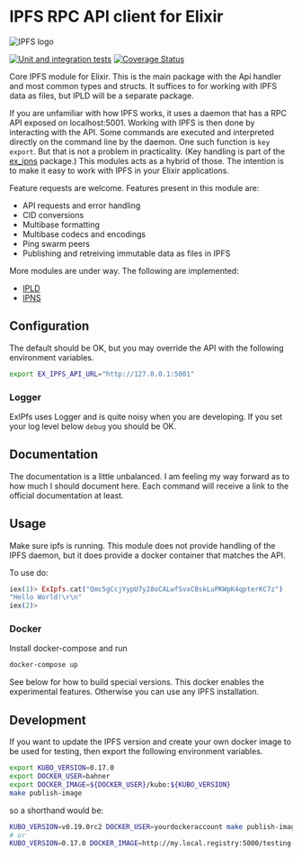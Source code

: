 # IPFS RPC API client for Elixir

![IPFS logo](https://ipfs.io/ipfs/QmQJ68PFMDdAsgCZvA1UVzzn18asVcf7HVvCDgpjiSCAse)

[![Unit and integration tests](https://github.com/bahner/ex-ipfs/actions/workflows/testsuite.yaml/badge.svg)](https://github.com/bahner/ex-ipfs/actions/workflows/testsuite.yaml)
[![Coverage Status](https://coveralls.io/repos/github/bahner/ex-ipfs/badge.svg)](https://coveralls.io/github/bahner/ex-ipfs)

Core IPFS module for Elixir. This is the main package with the Api handler and most common types and structs. It suffices to for working with IPFS data as files, but IPLD will be a separate package.

If you are unfamiliar with how IPFS works, it uses a daemon that has a RPC API exposed on localhost:5001. Working with IPFS is then done by interacting with the API. Some commands are executed and interpreted directly on the command line by the daemon. One such function is `key export`. But that is not a problem in practicality. (Key handling is part of the [ex_ipns](https://hex.pm/packages/ex_ipns) package.) This modules acts as a hybrid of those. The intention is to make it easy to work with IPFS in your Elixir applications.

Feature requests are welcome. Features present in this module are:

* API requests and error handling
* CID conversions
* Multibase formatting
* Multibase codecs and encodings
* Ping swarm peers
* Publishing and retreiving immutable data as files in IPFS

More modules are under way. The following are implemented:

* [IPLD](https://hex.pm/packages/ex_ipld)
* [IPNS](https://hex.pm/packages/ex_ipns)

## Configuration

The default should be OK, but you may override the API with the following environment variables.

```bash
export EX_IPFS_API_URL="http://127.0.0.1:5001"
```

### Logger

ExIPfs uses Logger and is quite noisy when you are developing. If you set your log level below `debug` you should be OK.

## Documentation

The documentation is a little unbalanced. I am feeling my way forward as to how much I should document here. Each command will receive a link to the official documentation at least.

## Usage

Make sure ipfs is running. This module does not provide handling of the IPFS daemon, but it does provide a docker container that matches the API.

To use do:

```elixir
iex(1)> ExIpfs.cat("Qmc5gCcjYypU7y28oCALwfSvxCBskLuPKWpK4qpterKC7z")
"Hello World!\r\n"
iex(2)>

```

### Docker

Install docker-compose and run

```bash
docker-compose up
```

See below for how to build special versions. This docker enables the experimental features. Otherwise you can use any IPFS installation.

## Development

If you want to update the IPFS version and create your own docker image to be used for testing, then export the following environment variables.

```bash
export KUBO_VERSION=0.17.0
export DOCKER_USER=bahner
export DOCKER_IMAGE=${DOCKER_USER}/kubo:${KUBO_VERSION}
make publish-image
```

so a shorthand would be:

```bash
KUBO_VERSION=v0.19.0rc2 DOCKER_USER=yourdockeraccount make publish-image # The simplest.
# or
KUBO_VERSION=0.17.0 DOCKER_IMAGE=http://my.local.registry:5000/testing-buils/ipfs:testlabl make publish-image
```
